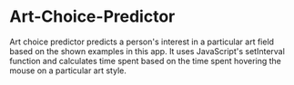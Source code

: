 # Art-Choice-Predictor
Art choice predictor predicts a person's interest in a particular art field based on the shown examples in this app. It uses JavaScript's setInterval function and calculates time spent based on the time spent hovering the mouse on a particular art style.
